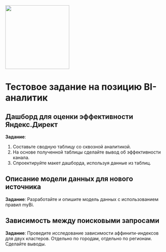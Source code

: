 <img src="https://storage.yandexcloud.net/eduregion-design/logo/eduregion-logo-white.png" width="200px">


# Тестовое задание на позицию BI-аналитик

## Дашборд для оценки эффективности Яндекс.Директ

**Задание**:
1. Составьте сводную таблицу со сквозной аналитикой. 
2. На основе полученной таблицы сделайте вывод об эффективности канала.
3. Спроектируйте макет дашборда, используя данные из таблиц.

## Описание модели данных для нового источника

**Задание**:
 Разработайте и опишите модель данных с использованием правил myBi.

## Зависимость между поисковыми запросами

**Задание**:
Проведите исследование зависимости аффинити-индексов для двух кластеров. Отдельно по городам, отдельно по регионам. Сделайте выводы.

